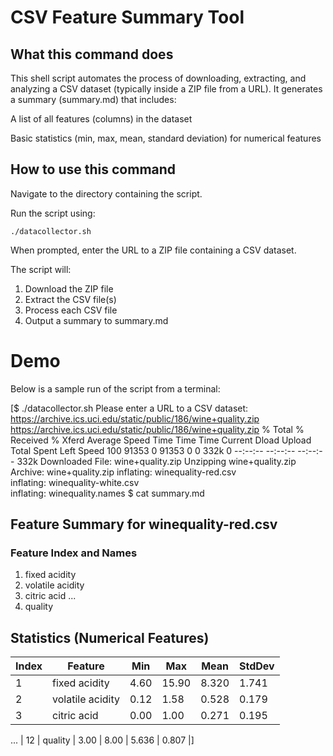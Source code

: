 # CSV Feature Summary Tool
## What this command does
This shell script automates the process of downloading, extracting, and analyzing a CSV dataset (typically inside a ZIP file from a URL). It generates a summary (summary.md) that includes:

  A list of all features (columns) in the dataset

  Basic statistics (min, max, mean, standard deviation) for numerical features

## How to use this command
Navigate to the directory containing the script.

Run the script using:

	./datacollector.sh

When prompted, enter the URL to a ZIP file containing a CSV dataset.

The script will:

  1. Download the ZIP file
  2. Extract the CSV file(s)
  3. Process each CSV file
  4. Output a summary to summary.md

# Demo
Below is a sample run of the script from a terminal:

[$ ./datacollector.sh 
Please enter a URL to a CSV dataset: https://archive.ics.uci.edu/static/public/186/wine+quality.zip
https://archive.ics.uci.edu/static/public/186/wine+quality.zip
  % Total    % Received % Xferd  Average Speed   Time    Time     Time  Current
                                 Dload  Upload   Total   Spent    Left  Speed
100 91353    0 91353    0     0   332k      0 --:--:-- --:--:-- --:--:--  332k
Downloaded File: wine+quality.zip
Unzipping wine+quality.zip
Archive:  wine+quality.zip
  inflating: winequality-red.csv     
  inflating: winequality-white.csv   
  inflating: winequality.names
$ cat summary.md

## Feature Summary for winequality-red.csv

### Feature Index and Names
1. fixed acidity
2. volatile acidity
3. citric acid
...
12. quality

## Statistics (Numerical Features)
| Index | Feature           | Min  | Max  | Mean  | StdDev |
|-------|-------------------|------|------|-------|--------|
| 1     | fixed acidity     | 4.60 | 15.90 | 8.320 | 1.741  |
| 2     | volatile acidity  | 0.12 | 1.58 | 0.528 | 0.179  |
| 3     | citric acid       | 0.00 | 1.00 | 0.271 | 0.195  |
...
| 12    | quality           | 3.00 | 8.00 | 5.636 | 0.807  |]
